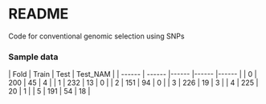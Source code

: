 

# README

Code for conventional genomic selection using SNPs

### Sample data 

 | Fold    |   Train   |   Test    |    Test_NAM |
  | ------ | ------ |------ |------ |------ |
 | 0       |      200    |      45       |     4 | 
 | 1       |      232     |     13      |      0 | 
 | 2       |       151     |    94      |      0 | 
 | 3       |       226     |    19       |     3 | 
 | 4       |       225    |     20      |      1 | 
 | 5       |      191     |    54       |     18 | 
